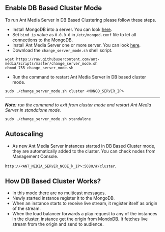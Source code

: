 ## Enable DB Based Cluster Mode
To run Ant Media Server in DB Based Clustering please follow these steps.
* Install MongoDB into a server. You can look [here](https://docs.mongodb.com/manual/tutorial/install-mongodb-on-ubuntu/).
* Set `bind_ip` value as `0.0.0.0` in `/etc/mongod.conf` file to let all connections to the MongoDB.
* Install Ant Media Server one or more server. You can look [here](https://github.com/ant-media/Ant-Media-Server/wiki/Getting-Started).
* Download the `change_server_mode.sh` shell script.
```
wget https://raw.githubusercontent.com/ant-media/Scripts/master/change_server_mode.sh
chmod 755 change_server_mode.sh
```
* Run the command to restart Ant Media Server in DB based cluster mode.

`sudo ./change_server_mode.sh cluster <MONGO_SERVER_IP>`


***

_**Note:** run the command to exit from cluster mode and restart Ant Media Server in standalone mode._

`sudo ./change_server_mode.sh standalone`


## Autoscaling
* As new Ant Media Server instances started in DB Based Cluster mode, they are automatically added to the cluster. You can check nodes from Management Console.

`http://<ANT_MEDIA_SERVER_NODE_k_IP>:5080/#/cluster`.

## How DB Based Cluster Works?
* In this mode there are no multicast messages.
* Newly started instance register it to the MongoDB.
* When an instance starts to receive live stream, it register itself as origin of the stream.
* When the load balancer forwards a play request to any of the instances in the cluster, instance get the origin from MondoDB. It fetches live stream from the origin and send to audience.

